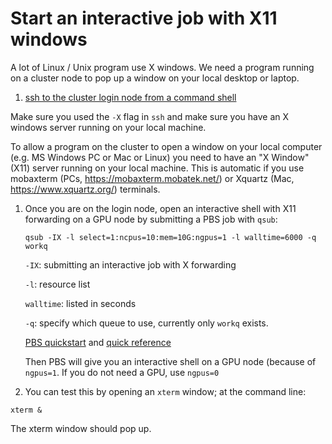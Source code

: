 # Start an interactive job with X11 windows

A lot of Linux / Unix program use X windows. We need a program running
on a cluster node to pop up a window on your local desktop or laptop.

1. [ssh to the cluster login node from a command shell](https://github.com/Duke-NUS-HPC/docs/blob/main/ssh-to-hpc.md)

Make sure you used the `-X` flag in `ssh` and make sure you have
an X windows server running on your local machine.

To allow a program on the cluster to open a window on your local computer
(e.g. MS Windows PC or Mac or Linux) you need to have an "X Window" (X11) 
server running on your local machine. This is automatic if you use 
mobaxterm (PCs, https://mobaxterm.mobatek.net/) or Xquartz (Mac, https://www.xquartz.org/) terminals.


1. Once you are on the login node, open an interactive shell with X11 forwarding on a GPU node by submitting a PBS job with `qsub`:

     `qsub -IX -l select=1:ncpus=10:mem=10G:ngpus=1 -l walltime=6000 -q workq`

     `-IX`: submitting an interactive job with X forwarding

     `-l`: resource list

     `walltime`: listed in seconds

     `-q`: specify which queue to use, currently only `workq` exists.

     [PBS quickstart](https://help.nscc.sg/pbspro-quickstartguide/) and [quick reference](https://help.nscc.sg/wp-content/uploads/2016/08/PBS_Professional_Quick_Reference.pdf)

    Then PBS will give you an interactive shell on a GPU node (because of `ngpus=1`. If you do not need a GPU, use `ngpus=0`

1. You can test this by opening an `xterm` window; at the command line:

`xterm &`

The xterm window should pop up.
